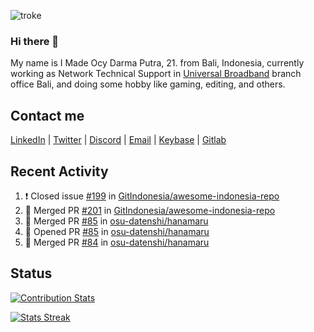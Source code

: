 ![troke](https://cardivo.vercel.app/api?name=I%20Made%20Ocy%20Darma%20Putra&description=Just%20pull-stack%20developer&image=https://avatars.githubusercontent.com/u/10250068?v=4&backgroundColor=%23DE834D)

### Hi there 👋

My name is I Made Ocy Darma Putra, 21. from Bali, Indonesia, currently working as Network Technical Support in [Universal Broadband](https://universal.net.id) branch office Bali, and doing some hobby like gaming, editing, and others.

## Contact me

[LinkedIn](https://linkedin.com/in/troke) | [Twitter](https://twitter.com/darma_ochi) | [Discord](https://link.troke.id/discord) | <a href="mailto:ochi@troke.id">Email</a> | [Keybase](https://keybase.io/troke) | [Gitlab](https://gitlab.com/troke12)

## Recent Activity

<!--START_SECTION:activity-->
1. ❗️ Closed issue [#199](https://github.com/GitIndonesia/awesome-indonesia-repo/issues/199) in [GitIndonesia/awesome-indonesia-repo](https://github.com/GitIndonesia/awesome-indonesia-repo)
2. 🎉 Merged PR [#201](https://github.com/GitIndonesia/awesome-indonesia-repo/pull/201) in [GitIndonesia/awesome-indonesia-repo](https://github.com/GitIndonesia/awesome-indonesia-repo)
3. 🎉 Merged PR [#85](https://github.com/osu-datenshi/hanamaru/pull/85) in [osu-datenshi/hanamaru](https://github.com/osu-datenshi/hanamaru)
4. 💪 Opened PR [#85](https://github.com/osu-datenshi/hanamaru/pull/85) in [osu-datenshi/hanamaru](https://github.com/osu-datenshi/hanamaru)
5. 🎉 Merged PR [#84](https://github.com/osu-datenshi/hanamaru/pull/84) in [osu-datenshi/hanamaru](https://github.com/osu-datenshi/hanamaru)
<!--END_SECTION:activity-->

## Status

[![Contribution Stats](https://github-contribution-stats.vercel.app/api/?username=troke12)](https://github.com/LordDashMe/github-contribution-stats/)

[![Stats Streak](https://github-readme-streak-stats.herokuapp.com/?user=troke12)](https://github.com/troke12/)
